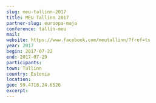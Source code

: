 ```yaml
---
slug: meu-tallinn-2017
title: MEU Tallinn 2017
partner-slug: euroopa-maja
conference: tallin-meu
mail:
website: https://www.facebook.com/meutallinn/?fref=ts
year: 2017
begin: 2017-07-22
end: 2017-07-29
participants:
town: Tallinn
country: Estonia
location:
geo: 59.4718,24.6526
excerpt:
---
```

